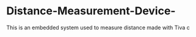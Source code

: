 # Distance-Measurement-Device-
This is an embedded system used to measure distance made with Tiva c 
